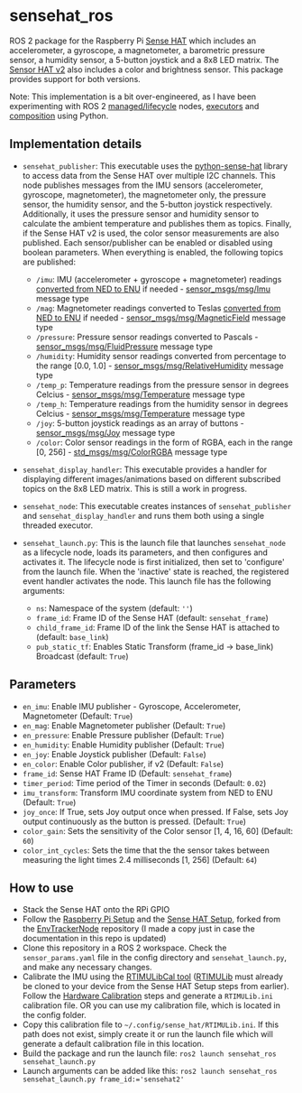 # sensehat_ros
ROS 2 package for the Raspberry Pi [Sense HAT](https://www.raspberrypi.com/documentation/accessories/sense-hat.html) which includes an accelerometer, a gyroscope, a magnetometer, a barometric pressure sensor, a humidity sensor, a 5-button joystick and a 8x8 LED matrix. The [Sensor HAT v2](https://www.raspberrypi.com/products/sense-hat/) also includes a color and brightness sensor. This package provides support for both versions.

Note: This implementation is a bit over-engineered, as I have been experimenting with ROS 2 [managed/lifecycle](https://design.ros2.org/articles/node_lifecycle.html) nodes, [executors](https://docs.ros.org/en/humble/Concepts/About-Executors.html#executors) and [composition](https://github.com/ros2/examples/blob/rolling/rclpy/executors/examples_rclpy_executors/composed.py) using Python.

## Implementation details

* ```sensehat_publisher```: This executable uses the [python-sense-hat](https://github.com/astro-pi/python-sense-hat) library to access data from the Sense HAT over multiple I2C channels. This node publishes messages from the IMU sensors (accelerometer, gyroscope, magnetometer), the magnetometer only, the pressure sensor, the humidity sensor, and the 5-button joystick respectively. Additionally, it uses the pressure sensor and humidity sensor to calculate the ambient temperature and publishes them as topics. Finally, if the Sense HAT v2 is used, the color sensor measurements are also published. Each sensor/publisher can be enabled or disabled using boolean parameters. When everything is enabled, the following topics are published:

    * ```/imu```: IMU (accelerometer + gyroscope + magnetometer) readings [converted from NED to ENU](https://github.com/mavlink/mavros/issues/49) if needed - [sensor_msgs/msg/Imu](https://docs.ros2.org/foxy/api/sensor_msgs/msg/Imu.html) message type
    * ```/mag```: Magnetometer readings converted to Teslas [converted from NED to ENU](https://github.com/mavlink/mavros/issues/49) if needed - [sensor_msgs/msg/MagneticField](https://docs.ros2.org/foxy/api/sensor_msgs/msg/MagneticField.html) message type
    * ```/pressure```: Pressure sensor readings converted to Pascals - [sensor_msgs/msg/FluidPressure](https://docs.ros2.org/foxy/api/sensor_msgs/msg/FluidPressure.html) message type
    * ```/humidity```: Humidity sensor readings converted from percentage to the range [0.0, 1.0] - [sensor_msgs/msg/RelativeHumidity](https://docs.ros2.org/foxy/api/sensor_msgs/msg/RelativeHumidity.html) message type
    * ```/temp_p```: Temperature readings from the pressure sensor in degrees Celcius - [sensor_msgs/msg/Temperature](https://docs.ros2.org/foxy/api/sensor_msgs/msg/Temperature.html) message type
    * ```/temp_h```: Temperature readings from the humidity sensor in degrees Celcius - [sensor_msgs/msg/Temperature](https://docs.ros2.org/foxy/api/sensor_msgs/msg/Temperature.html) message type
    * ```/joy```: 5-button joystick readings as an array of buttons - [sensor_msgs/msg/Joy](https://docs.ros2.org/foxy/api/sensor_msgs/msg/Joy.html) message type
    * ```/color```: Color sensor readings in the form of RGBA, each in the range [0, 256] - [std_msgs/msg/ColorRGBA](https://docs.ros2.org/foxy/api/std_msgs/msg/ColorRGBA.html) message type

* ```sensehat_display_handler```: This executable provides a handler for displaying different images/animations based on different subscribed topics on the 8x8 LED matrix. This is still a work in progress.

* ```sensehat_node```: This executable creates instances of ```sensehat_publisher``` and ```sensehat_display_handler``` and runs them both using a single threaded executor. 

* ```sensehat_launch.py```: This is the launch file that launches ```sensehat_node``` as a  lifecycle node, loads its parameters, and then configures and activates it. The lifecycle node is first initialized, then set to 'configure' from the launch file. When the 'inactive' state is reached, the registered event handler activates the node. This launch file has the following arguments:
    * ```ns```: Namespace of the system (default: ```''```)
    * ```frame_id```: Frame ID of the Sense HAT (default: ```sensehat_frame```)
    * ```child_frame_id```: Frame ID of the link the Sense HAT is attached to (default: ```base_link```)
    * ```pub_static_tf```: Enables Static Transform (frame_id -> base_link) Broadcast (default: ```True```)

## Parameters

* ```en_imu```: Enable IMU publisher - Gyroscope, Accelerometer, Magnetometer (Default: ```True```)
* ```en_mag```: Enable Magnetometer publisher (Default: ```True```)
* ```en_pressure```: Enable Pressure publisher (Default: ```True```)
* ```en_humidity```: Enable Humidity publisher (Default: ```True```)
* ```en_joy```: Enable Joystick publisher (Default: ```False```)
* ```en_color```: Enable Color publisher, if v2 (Default: ```False```)
* ```frame_id```: Sense HAT Frame ID (Default: ```sensehat_frame```)
* ```timer_period```: Time period of the Timer in seconds (Default: ```0.02```)
* ```imu_transform```: Transform IMU coordinate system from NED to ENU (Default: ```True```)
* ```joy_once```: If True, sets Joy output once when pressed. If False, sets Joy output continuously as the button is pressed. (Default: ```True```)
* ```color_gain```:  Sets the sensitivity of the Color sensor [1, 4, 16, 60] (Default: ```60```)
* ```color_int_cycles```: Sets the time that the the sensor takes between measuring the light times 2.4 milliseconds [1, 256] (Default: ```64```)

## How to use

* Stack the Sense HAT onto the RPi GPIO 
* Follow the [Raspberry Pi Setup](https://gist.github.com/adityakamath/63eacf890381f9428f822742d49255c8) and the [Sense HAT Setup](https://gist.github.com/adityakamath/897d1933b3fe9ec5b7d388aabb7de9ef), forked from the [EnvTrackerNode](https://github.com/J-Pai/EnvTrackerNode) repository (I made a copy just in case the documentation in this repo is updated) 
* Clone this repository in a ROS 2 workspace. Check the ```sensor_params.yaml``` file in the config directory and ```sensehat_launch.py```, and make any necessary changes.
* Calibrate the IMU using the [RTIMULibCal tool](https://github.com/RPi-Distro/RTIMULib/tree/master/Linux/RTIMULibCal) ([RTIMULib](https://github.com/RPi-Distro/RTIMULib) must already be cloned to your device from the Sense HAT Setup steps from earlier). Follow the [Hardware Calibration](https://www.raspberrypi.com/documentation/accessories/sense-hat.html#hardware-calibration) steps and generate a ```RTIMULib.ini``` calibration file. OR you can use my calibration file, which is located in the config folder.
* Copy this calibration file to ```~/.config/sense_hat/RTIMULib.ini```. If this path does not exist, simply create it or run the launch file which will generate a default calibration file in this location.
* Build the package and run the launch file: ```ros2 launch sensehat_ros sensehat_launch.py```
* Launch arguments can be added like this: ```ros2 launch sensehat_ros sensehat_launch.py frame_id:='sensehat2'```
